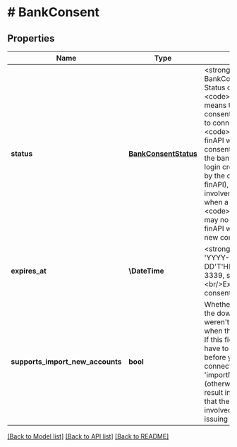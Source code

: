 # # BankConsent

## Properties

Name | Type | Description | Notes
------------ | ------------- | ------------- | -------------
**status** | [**BankConsentStatus**](BankConsentStatus.md) | &lt;strong&gt;Type:&lt;/strong&gt; BankConsentStatus&lt;br/&gt; Status of the consent. If &lt;code&gt;PRESENT&lt;/code&gt;, it means that finAPI has a consent stored and can use it to connect to the bank. If &lt;code&gt;NOT_PRESENT&lt;/code&gt;, finAPI will need to acquire a consent when connecting to the bank, which may require login credentials (either passed by the client, or stored in finAPI), and/or user involvement. Note that even when a consent is &lt;code&gt;PRESENT&lt;/code&gt;, it may no longer be valid and finAPI will still have to acquire a new consent. |
**expires_at** | **\DateTime** | &lt;strong&gt;Format:&lt;/strong&gt; &#39;YYYY-MM-DD&#39;T&#39;HH:MM:SS.SSSXXX&#39; (RFC 3339, section 5.6)&lt;br/&gt;Expiration time of the consent. | [optional]
**supports_import_new_accounts** | **bool** | Whether this consent supports the download of accounts that weren&#39;t downloaded at the time when the consent was issued. If this field is false, then you will have to delete this consent before you can update the bank connection with &#39;importNewAccounts&#39; &#x3D; true (otherwise, the update will result in an error). Please note that the user will have to be involved in the process of issuing a new consent. |

[[Back to Model list]](../../README.md#models) [[Back to API list]](../../README.md#endpoints) [[Back to README]](../../README.md)
